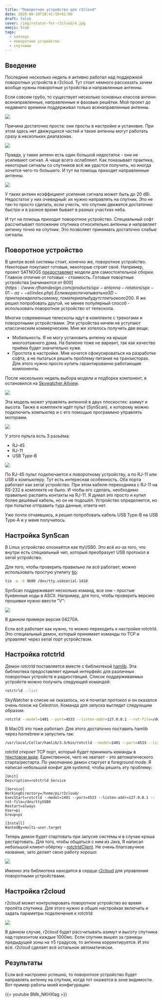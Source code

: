 ```yaml
---
title: "Поворотное устройство для r2cloud"
date: 2020-06-10T18:41:18+01:00
draft: false
cover: /img/rotator-for-r2cloud/4.jpg
emoji: true
tags:
  - satnogs
  - поворотное устройство
  - спутники
---
```


## Введение

Последние несколько недель я активно работал над поддержкой поворотных устройств в r2cloud. Тут стоит немного рассказать зачем вообще нужны поворотные устройства и направленные антенны. 

Если совсем грубо, то существует несколько основных классов антенн: всенаправленные, направленные и фазовые решётки. Мой проект до недавнего времени поддерживал только всенаправленные антенны. 

![](/img/rotator-for-r2cloud/1.jpg)

Причина достаточно проста: они просты в настройке и установке. При этом здесь нет движущихся частей и такие антенны могут работать сразу в нескольких диапазонах.

![](/img/rotator-for-r2cloud/2.png)

Правда, у таких антенн есть один большой недостаток - они не усиливают сигнал. А чаще всего ослабляют. Как показывает практика, некоторые сигналы со спутников всё же удастся получить, но иногда хочется чего-то большего. И тут на помощь приходят направленные антенны. 

![](/img/rotator-for-r2cloud/3.png)

У таких антенн коэффициент усиления сигнала может быть до 20 dBi. Недостаток у них очевидный: их нужно направлять на спутник. Это не так-то просто сделать, если учесть, что спутник движется достаточно быстро и в разное время бывает в разных участках неба.

И тут на помощь приходит поворотное устройство. Специальный софт рассчитывает положение спутника относительно антенны и направляет антенну точно на спутник. Это позволяет принимать достаточно слабые сигналы.

## Поворотное устройство

В центре всей системы стоит, конечно же, поворотное устройство. Некоторые покупают готовые, некоторые строят своё. Например, проект SATNOGS [предоставляет](https://wiki.satnogs.org/SatNOGS_Rotator_v3) модели для самостоятельной сборки. Главное отличие от готовых - стоимость. Готовые повортные устройства [начинаются от 600$](https://www.rfhamdesign.com/products/spx-antenna-rotators/spx-01-az--el/index.php). Если же распечатывать на 3D-принтере и делать самому, то материалы будут стоить около 200$. Я же решил попробовать другой, не менее популярный способ - использовать поворотное устройство от телескопа. 

Многие современные телескопы идут в комплекте с треногами и поворотными устройствами. Эти устройства ничем не уступают классическим коммерческим. Мне же хотелось получить две вещи:

* Мобильность. Я не могу установить антенну на крыше многоэтажного дома. На балконе тоже не вариант, так как качество приёма будет значительно хуже.   
* Простота в настройке. Мне хочется сфокусироваться на разработке софта, а не пытаться решить проблему питания на транзисторах. Для этого нужно просто купить гарантированно работающие компоненты.

После нескольких недель выбора модели и подборки компонент, я остановился на [Skywatcher Allview](http://skywatcher.com/product/allview-mount/).

![](/img/rotator-for-r2cloud/4.jpg)

Эта модель может управлять антенной в двух плоскостях: азимут и высота. Также в комплекте идёт пульт (SynScan), к которому можно подключить компьютер и с его помощью программно управлять моторами. 

![](/img/rotator-for-r2cloud/5.jpg)

У этого пульта есть 3 разъёма:

* RJ-45
* RJ-11
* USB Type-B

![](/img/rotator-for-r2cloud/6.jpg)

По RJ-45 пульт подключается к поворотному устройству, а по RJ-11 или USB к компьютеру. Тут есть интересная особенность. Оба порта работает как serial устройство. При этом кабеля-переходника с RJ-11 на RS-232 в комплекте не было. И чтобы его сделать, необходимо правильно распаять контакты на RJ-11. Я думал это просто и купил более дешёвый кабель, но он не подошёл. Устройство определяется, но при попытке отправить туда данные, ответа нет.

Уже почти отчаявшись, я решил попробовать кабель USB Type-B на USB Type-A и у меня получилось.

## Настройка SynScan 

В Linux устройство опознаётся как ttyUSB0. Это всё из-за того, что внутри есть специальный чип, который преобразует USB протокол в serial устройство.

Для того, чтобы проверить правильно ли всё работает, можно использовать простую утилиту [tio](https://tio.github.io):

```bash
tio -e -b 9600 /dev/tty.usbserial-1410
```

SynScan поддерживает несколько команд, все они - простые буквенные коды в ASCII. Например, для того, чтобы проверить версию прошивки нужно ввести "V":

![](/img/rotator-for-r2cloud/7.png)

В данном примере версия 04270A.

Если всё работает как нужно, то можно переходить к настройке rotctrld. Это специальный демон, который принимает команды по TCP и управляет через serial порт устройством.

## Настройка rotctrld

Демон rotctrld поставляется вместе с библиотекой [hamlib](https://hamlib.github.io). Эта библиотека предоставляет единый интерфейс для различных поворотных устройств и радиостанций. Список поддерживаемых устройств можно получить следующей командой:

```bash
rotctrld --list
```

SkyWatcher в списке не оказалось, но я почитал протокол и он оказался очень похож на Celestron. Команда для запуска выглядит следующим образом:

```bash
rotctld --model=1401 --port=4533 --listen-addr=127.0.0.1 --rot-file=/dev/ttyUSB0
```

В MacOS это тоже работает. Для этого достаточно поставить hamlib через homebrew и запустить так:

```bash
/usr/local/Cellar/hamlib/3.3/bin/rotctld --model=1401 --port=4533 --listen-addr=127.0.0.1 --rot-file=/dev/tty.usbserial-1410
```

rotctld откроет TCP порт, который будет принимать команды в [текстовом виде](http://manpages.ubuntu.com/manpages/xenial/man8/rotctld.8.html). Единственное, чего не хватает - это автоматического старта/рестарта. По умолчанию демон стартует в foreground mode. Я написал небольшой конфиг для systemd, чтобы решить эту проблему:

```
[Unit]
Description=rotctrld Service

[Service]
WorkingDirectory=/home/pi/r2cloud/
ExecStart=rotctld --model=1401 --port=4533 --listen-addr=127.0.0.1 --rot-file=/dev/ttyUSB0
Restart=always
User=pi
Group=pi

[Install]
WantedBy=multi-user.target
```

Теперь демон будет стартовать при запуске системы и в случае крэша рестартовать. Для того, чтобы общаться с ним из Java, Я написал небольшой клиент-обёртку - [rotctrldClient](https://github.com/dernasherbrezon/rotctrldClient). Не очень благозвучное название, зато делает свою работу хорошо:

![](/img/rotator-for-r2cloud/8.png)

Именно эта библиотека находится в сердце [r2cloud](https://github.com/dernasherbrezon/r2cloud) для управления поворотными устройствами.

## Настройка r2cloud

r2cloud может контролировать поворотное устройство во время пролёта спутника. Для этого нужно в общих настройках включить и задать параметры подключения к rotctrld:

![](/img/rotator-for-r2cloud/9.png)

В данном случае, r2cloud будет рассчитывать азимут и высоту спутника над горизонтом каждые 1000мс. Если спутник вышел за границы предыдущей зоны на ±5 градусов, то антенна корректируется. И это всё. r2cloud сделает всё остальное автоматически.

## Результаты

Если всё настроено успешно, то поворотное устройство будет направлять антенну на спутник, когда тот окажется в зоне видимости. Вот пример работы моей конфигурации:

{{< youtube BMk_NKHXlag >}}